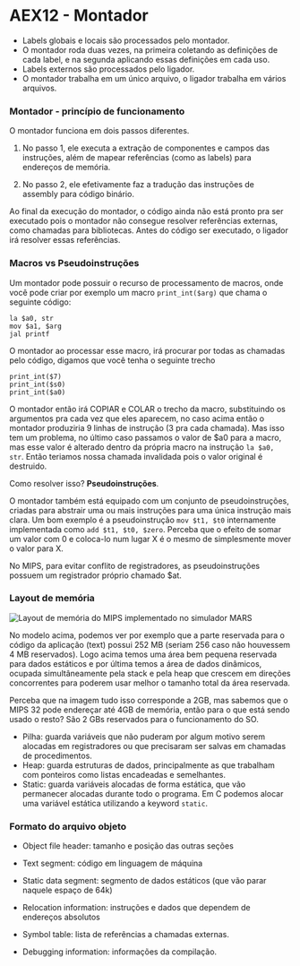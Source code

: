 # AEX12 - Montador

- Labels globais e locais são processados pelo montador.
- O montador roda duas vezes, na primeira coletando as definições de cada label, e na segunda aplicando essas definições em cada uso.
- Labels externos são processados pelo ligador.
- O montador trabalha em um único arquivo, o ligador trabalha em vários arquivos.

### Montador - princípio de funcionamento

O montador funciona em dois passos diferentes.

1. No passo 1, ele executa a extração de componentes e campos das instruções, além de mapear referências (como as labels) para endereços de memória.

2. No passo 2, ele efetivamente faz a tradução das instruções de assembly para código binário.

Ao final da execução do montador, o código ainda não está pronto pra ser executado pois o montador não consegue resolver referências externas, como chamadas para bibliotecas. Antes do código ser executado, o ligador irá resolver essas referências.

### Macros vs Pseudoinstruções

Um montador pode possuir o recurso de processamento de macros, onde você pode criar por exemplo um macro `print_int($arg)` que chama o seguinte código:

```assembly
la $a0, str
mov $a1, $arg
jal printf
```

O montador ao processar esse macro, irá procurar por todas as chamadas pelo código, digamos que você tenha o seguinte trecho

```assembly
print_int($7)
print_int($s0)
print_int($a0)
```

O montador então irá COPIAR e COLAR o trecho da macro, substituindo os argumentos pra cada vez que eles aparecem, no caso acima então o montador produziria 9 linhas de instrução (3 pra cada chamada). Mas isso tem um problema, no último caso passamos o valor de $a0 para a macro, mas esse valor é alterado dentro da própria macro na instrução `la $a0, str`. Então teriamos nossa chamada invalidada pois o valor original é destruido.

Como resolver isso? **Pseudoinstruções**.

O montador também está equipado com um conjunto de pseudoinstruções, criadas para abstrair uma ou mais instruções para uma única instrução mais clara. Um bom exemplo é a pseudoinstrução `mov $t1, $t0` internamente implementada como `add $t1, $t0, $zero`. Perceba que o efeito de somar um valor com 0 e coloca-lo num lugar X é o mesmo de simplesmente mover o valor para X.

No MIPS, para evitar conflito de registradores, as pseudoinstruções possuem um registrador próprio chamado $at.

### Layout de memória

![Layout de memória do MIPS implementado no simulador MARS](https://imgur.com/bAwm2kx.png)

No modelo acima, podemos ver por exemplo que a parte reservada para o código da aplicação (text) possui 252 MB (seriam 256 caso não houvessem 4 MB reservados). Logo acima temos uma área bem pequena reservada para dados estáticos e por última temos a área de dados dinâmicos, ocupada simultâneamente pela stack e pela heap que crescem em direções concorrentes para poderem usar melhor o tamanho total da área reservada. 

Perceba que na imagem tudo isso corresponde a 2GB, mas sabemos que o MIPS 32 pode endereçar até 4GB de memória, então para o que está sendo usado o resto? São 2 GBs reservados para o funcionamento do SO.

- Pilha: guarda variáveis que não puderam por algum motivo serem alocadas em registradores ou que precisaram ser salvas em chamadas de procedimentos.
- Heap: guarda estruturas de dados, principalmente as que trabalham com ponteiros como listas encadeadas e semelhantes.
- Static: guarda variáveis alocadas de forma estática, que vão permanecer alocadas durante todo o programa. Em C podemos alocar uma variável estática utilizando a keyword `static`.

### Formato do arquivo objeto

- Object file header: tamanho e posição das outras seções

- Text segment: código em linguagem de máquina

- Static data segment: segmento de dados estáticos (que vão parar naquele espaço de 64k)

- Relocation information: instruções e dados que dependem de endereços absolutos

- Symbol table: lista de referências a chamadas externas.

- Debugging information: informações da compilação.